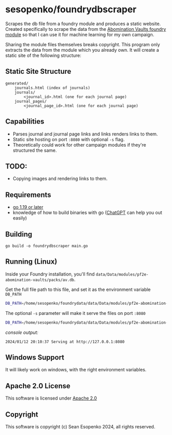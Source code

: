 # sesopenko/foundrydbscraper

Scrapes the db file from a foundry module and produces a static website.  Created specifically to scrape the data
from the [Abomination Vaults foundry module](https://foundryvtt.com/packages/pf2e-abomination-vaults) so that I can use it for machine learning for my own campaign.

Sharing the module files themselves breaks copyright. This program only extracts the data from the module which you
already own. It will create a static site of the following structure:

## Static Site Structure

```
generated/
    journals.html (index of journals)
    journals/
        <journal_id>.html (one for each journal page)
    journal_pages/
        <journal_page_id>.html (one for each journal page)
```

## Capabilities

* Parses journal and journal page links and links renders links to them.
* Static site hosting on port `:8080` with optional `-s` flag.
* Theoretically could work for other campaign modules if they're structured the same.

## TODO:

* Copying images and rendering links to them.

## Requirements

* [go 1.19 or later](https://go.dev/doc/install)
* knowledge of how to build binaries with go ([ChatGPT](https://chat.openai.com) can help you out easily)

## Building

```go build -o foundrydbscraper main.go```

## Running (Linux)

Inside your Foundry installation, you'll find `data/Data/modules/pf2e-abomination-vaults/packs/av.db`.

Get the full file path to this file, and set it as the environment variable `DB_PATH`

```bash
DB_PATH=/home/sesopenko/foundrydata/data/Data/modules/pf2e-abomination-vaults/packs/av.db foundrydbscraper
```

The optional `-s` parameter will make it serve the files on port `:8080`

```bash
DB_PATH=/home/sesopenko/foundrydata/data/Data/modules/pf2e-abomination-vaults/packs/av.db foundrydbscraper -s
```

*console output:*
```
2024/01/12 20:10:37 Serving at http://127.0.0.1:8080
```

## Windows Support

It will likely work on windows, with the right environment variables.

## Apache 2.0 License

This software is licensed under [Apache 2.0](LICENSE.txt)

## Copyright

This software is copyright (c) Sean Esopenko 2024, all rights reserved.